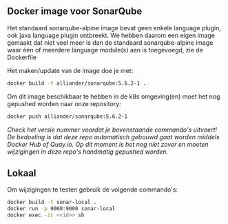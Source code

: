 ## Docker image voor SonarQube

Het standaard sonarqube-alpine image bevat geen enkele language plugin, ook java language plugin ontbreekt.
We hebben daarom een eigen image gemaakt dat niet veel meer is dan de standaard sonarqube-alpine image
waar één of meerdere language module(s) aan is toegevoegd, zie de Dockerfile

Het maken/update van de image doe je met:

```bash
docker build -t alliander/sonarqube:5.6.2-1 .
```

Om dit image beschikbaar te hebben in de k8s omgeving(en) moet het nog gepushed worden naar onze repository:

```bash
docker push alliander/sonarqube:5.6.2-1
```

*Check het versie nummer voordat je bovenstaande commando's uitvoert! De bedoeling is dat deze repo automatisch gebouwd gaat worden middels Docker Hub of Quay.io. Op dit moment is het nog niet zover en moeten wijzigingen in deze repo's handmatig gepushed worden.*


## Lokaal

Om wijzigingen te testen gebruik de volgende commando's:

```bash
docker build -t sonar-local .
docker run -p 9000:9000 sonar-local
docker exec -it <<id>> sh
```
